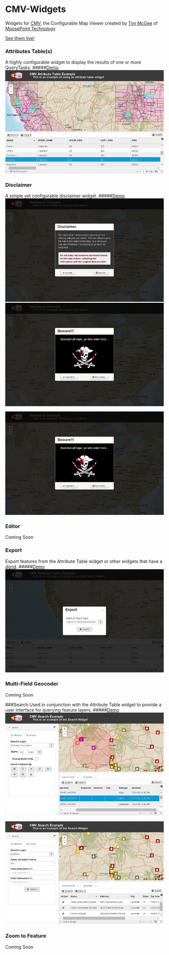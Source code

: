 # CMV-Widgets

Widgets for [CMV](http://cmv.io/), the Configurable Map Viewer created by [Tim McGee](https://github.com/tmcgee) of [MoosePoint Technology](http://moosepoint.com/)

[See them live!](http://tmcgee.github.io/cmv-widgets/)

### Attributes Table(s)
A highly configurable widget to display the results of one or more QueryTasks.
#####[Demo](http://tmcgee.github.io/cmv-widgets/demo.html?config=table)
![Screenshot](./images/attributesTables1.jpg)

### Disclaimer
A simple yet configurable disclaimer widget.
#####[Demo](http://tmcgee.github.io/cmv-widgets/demo.html?config=disclaimer)
![Screenshot](./images/disclaimer1.jpg)
![Screenshot](./images/disclaimer2.jpg)

![Screenshot](./images/disclaimer2.jpg)

### Editor
Coming Soon

### Export
Export features from the Attribute Table widget or other widgets that have a [dgrid](http://dgrid.io).
#####[Demo](http://tmcgee.github.io/cmv-widgets/demo.html?config=table)
![Screenshot](./images/export1.jpg)

### Multi-Field Geocoder
Coming Soon

###Search
Used in conjunction with the Attribute Table widget to provide a user interface for querying feature layers.
#####[Demo](http://tmcgee.github.io/cmv-widgets/demo.html?config=search)
![Screenshot](./images/search1.jpg)

![Screenshot](./images/search2.jpg)

### Zoom to Feature
Coming Soon